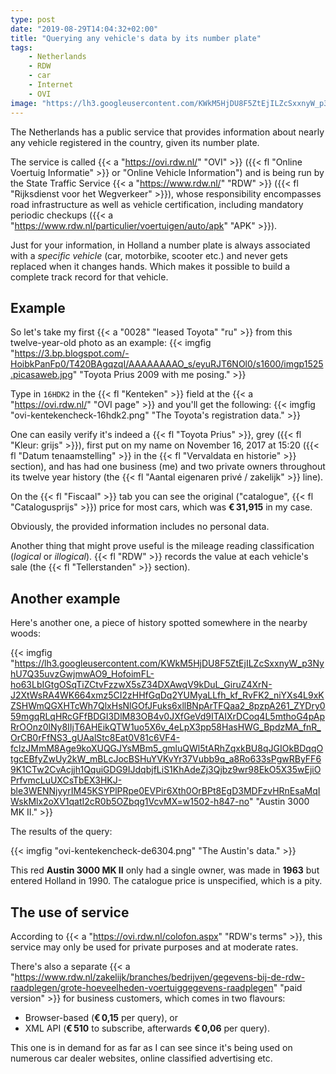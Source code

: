 ```yaml
---
type: post
date: "2019-08-29T14:04:32+02:00"
title: "Querying any vehicle's data by its number plate"
tags:
    - Netherlands
    - RDW
    - car
    - Internet
    - OVI
image: "https://lh3.googleusercontent.com/KWkM5HjDU8F5ZtEjILZcSxxnyW_p3NyhU7Q35uvzGwjmwAO9_HofoimFL-ho63LbIGtgOSqTiZCtvFzzwX5sZ34DXAwqV9kDuL_GiruZ4XrN-J2XtWsRA4WK664xmz5CI2zHHfGqDq2YUMyaLLfh_kf_RvFK2_niYXs4L9xKZSHWmQGXHTcWh7QlxHsNlGOfJFuks6xllBNpArTFQaa2_8pzpA261_ZYDry059mgqRLqHRcGFfBDGI3DlM83OB4v0JXfGeVd9ITAIXrDCoq4L5mthoG4pApRrOOnz0lNy8IIjT6AHEikQTW1uo5X6v_4eLpX3pp58HasHWG_BpdzMA_fnR_OrCB0rFfNS3_gUAalStc8Eat0V81c6VF4-fcIzJMmM8Age9koXUQGJYsMBm5_gmluQWl5tARhZqxkBU8qJGIOkBDqqOtgcEBfyZwUy2kW_mBLcJocBSHuYVKvYr37Vubb9q_a8Ro633sPgwRByFF69K1CTw2CvAcjjh1QquiGDG9IJdqbjfLiS1KhAdeZj3Qjbz9wr98EkO5X35wEjiOPrfvmcLuUXCsTbEX3HKJ-ble3WENNjyyrIM45KSYPlPRpe0EVPir6Xth0OrBPt8EgD3MDFzvHRnEsaMqIWskMlx2oXV1qatI2cR0b5OZbqg1VcvMX=w1502-h847-no"
---
```


The Netherlands has a public service that provides information about nearly any vehicle registered in the country, given its number plate.

The service is called {{< a "https://ovi.rdw.nl/" "OVI" >}} ({{< fl "Online Voertuig Informatie" >}} or "Online Vehicle Information") and is being run by the State Traffic Service {{< a "https://www.rdw.nl/" "RDW" >}} ({{< fl "Rijksdienst voor het Wegverkeer" >}}), whose responsibility encompasses road infrastructure as well as vehicle certification, including mandatory periodic checkups ({{< a "https://www.rdw.nl/particulier/voertuigen/auto/apk" "APK" >}}).

<!--more-->

Just for your information, in Holland a number plate is always associated with a *specific vehicle* (car, motorbike, scooter etc.) and never gets replaced when it changes hands. Which makes it possible to build a complete track record for that vehicle.

## Example

So let's take my first {{< a "0028" "leased Toyota" "ru" >}} from this twelve-year-old photo as an example:
{{< imgfig "https://3.bp.blogspot.com/-HoibkPanFp0/T420BAgqzqI/AAAAAAAAO_s/eyuRJT6NOl0/s1600/imgp1525.picasaweb.jpg" "Toyota Prius 2009 with me posing." >}}

Type in `16HDK2` in the {{< fl "Kenteken" >}} field at the {{< a "https://ovi.rdw.nl/" "OVI page" >}} and you'll get the following:
{{< imgfig "ovi-kentekencheck-16hdk2.png" "The Toyota's registration data." >}}

One can easily verify it's indeed a {{< fl "Toyota Prius" >}}, grey ({{< fl "Kleur: grijs" >}}), first put on my name on November 16, 2017 at 15:20 ({{< fl "Datum tenaamstelling" >}} in the {{< fl "Vervaldata en historie" >}} section), and has had one business (me) and two private owners throughout its twelve year history (the {{< fl "Aantal eigenaren privé / zakelijk" >}} line).

On the {{< fl "Fiscaal" >}} tab you can see the original ("catalogue", {{< fl "Catalogusprijs" >}}) price for most cars, which was **€ 31,915** in my case.

Obviously, the provided information includes no personal data.

Another thing that might prove useful is the mileage reading classification (*logical* or *illogical*). {{< fl "RDW" >}} records the value at each vehicle's sale (the {{< fl "Tellerstanden" >}} section). 


## Another example

Here's another one, a piece of history spotted somewhere in the nearby woods:

{{< imgfig "https://lh3.googleusercontent.com/KWkM5HjDU8F5ZtEjILZcSxxnyW_p3NyhU7Q35uvzGwjmwAO9_HofoimFL-ho63LbIGtgOSqTiZCtvFzzwX5sZ34DXAwqV9kDuL_GiruZ4XrN-J2XtWsRA4WK664xmz5CI2zHHfGqDq2YUMyaLLfh_kf_RvFK2_niYXs4L9xKZSHWmQGXHTcWh7QlxHsNlGOfJFuks6xllBNpArTFQaa2_8pzpA261_ZYDry059mgqRLqHRcGFfBDGI3DlM83OB4v0JXfGeVd9ITAIXrDCoq4L5mthoG4pApRrOOnz0lNy8IIjT6AHEikQTW1uo5X6v_4eLpX3pp58HasHWG_BpdzMA_fnR_OrCB0rFfNS3_gUAalStc8Eat0V81c6VF4-fcIzJMmM8Age9koXUQGJYsMBm5_gmluQWl5tARhZqxkBU8qJGIOkBDqqOtgcEBfyZwUy2kW_mBLcJocBSHuYVKvYr37Vubb9q_a8Ro633sPgwRByFF69K1CTw2CvAcjjh1QquiGDG9IJdqbjfLiS1KhAdeZj3Qjbz9wr98EkO5X35wEjiOPrfvmcLuUXCsTbEX3HKJ-ble3WENNjyyrIM45KSYPlPRpe0EVPir6Xth0OrBPt8EgD3MDFzvHRnEsaMqIWskMlx2oXV1qatI2cR0b5OZbqg1VcvMX=w1502-h847-no" "Austin 3000 MK II." >}}

The results of the query:

{{< imgfig "ovi-kentekencheck-de6304.png" "The Austin's data." >}}

This red **Austin 3000 MK II** only had a single owner, was made in **1963** but entered Holland in 1990. The catalogue price is unspecified, which is a pity.

## The use of service

According to {{< a "https://ovi.rdw.nl/colofon.aspx" "RDW's terms" >}}, this service may only be used for private purposes and at moderate rates.

There's also a separate {{< a "https://www.rdw.nl/zakelijk/branches/bedrijven/gegevens-bij-de-rdw-raadplegen/grote-hoeveelheden-voertuiggegevens-raadplegen" "paid version" >}} for business customers, which comes in two flavours:

* Browser-based (**€ 0,15** per query), or
* XML API (**€ 510** to subscribe, afterwards **€ 0,06** per query).

This one is in demand for as far as I can see since it's being used on numerous car dealer websites, online classified advertising etc.